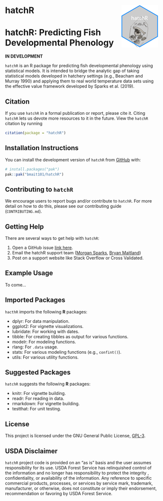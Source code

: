 
<!-- README.md is generated from README.Rmd. Please edit that file -->

# hatchR <a href="https://bmait101.github.io/hatchR/"><img src="man/figures/logo.png" align="right" height="139" alt="hatchR website" /></a>

<!-- badges: start -->
<!-- badges: end -->

# hatchR: Predicting Fish Developmental Phenology

**IN DEVELOPMENT**

`hatchR` is an R package for predicting fish developmental phenology
using statistical models. It is intended to bridge the analytic gap of
taking statistical models developed in hatchery settings (e.g., Beacham
and Murray 1990) and applying them to real world temperature data sets
using the effective value framework developed by Sparks et al. (2019).

## Citation

If you use `hatchR` in a formal publication or report, please cite it.
Citing `hatchR` lets us devote more resources to it in the future. View
the `hatchR` citation by running

``` r
citation(package = "hatchR")
```

## Installation Instructions

You can install the development version of `hatchR` from
[GitHub](https://github.com/) with:

``` r
# install.packages("pak")
pak::pak("bmait101/hatchR")
```

## Contributing to `hatchR`

We encourage users to report bugs and/or contribute to `hatchR`. For
more detail on how to do this, please see our contributing guide
(`CONTRIBUTING.md`).

## Getting Help

There are several ways to get help with `hatchR`:

1.  Open a GitHub issue [link
    here](https://github.com/bmait101/hatchR/issues).
2.  Email the hatchR support team ([Morgan
    Sparks](morgan.sparks@usda.gov), [Bryan
    Maitland](bryan.maitland@usda.gov))
3.  Post on a support website like Stack Overflow or Cross Validated.

## Example Usage

To come…

## Imported Packages

`hacthR` imports the following **R** packages:

- dplyr: For data manipulation.
- ggplot2: For vignette visualizations.
- lubridate: For working with dates.
- tibble: For creating tibbles as output for various functions.
- modelr: For modeling functions.
- rlang: For `.data` usage.
- stats: For various modeling functions (e.g., `confint()`).
- utils: For various utility functions.

## Suggested Packages

`hatchR` suggests the following **R** packages:

- knitr: For vignette building.
- readr: For reading in data.
- rmarkdown: For vignette building.
- testthat: For unit testing.

## License

This project is licensed under the GNU General Public License,
[GPL-3](https://cran.r-project.org/web/licenses/GPL-3).

## USDA Disclaimer

`hatchR` project code is provided on an “as is” basis and the user
assumes responsibility for its use. USDA Forest Service has relinquished
control of the information and no longer has responsibility to protect
the integrity , confidentiality, or availability of the information. Any
reference to specific commercial products, processes, or services by
service mark, trademark, manufacturer, or otherwise, does not constitute
or imply their endorsement, recommendation or favoring by USDA Forest
Service.
